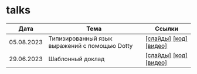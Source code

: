 # talks

| Дата       | Тема                                          | Ссылки                                                                                                                                                              |
|------------|-----------------------------------------------|---------------------------------------------------------------------------------------------------------------------------------------------------------------------|
| 05.08.2023 | Типизированный язык выражений с помощью Dotty | [[слайды]](https://github.com/road21/talks/blob/main/expr-dotty-05-08-2023/slides.pdf) [[код]](https://github.com/road21/talks/tree/main/expr-dotty-05-08-2023) [[видео]](https://youtu.be/mthky-gmSU0?si=KFn9M-QyliMbkkcF)    |
| 29.06.2023 | Шаблонный доклад                              | [[слайды]](https://github.com/road21/talks/blob/main/routine-talk-29-06-2023/slides.pdf) [[код]](https://github.com/road21/talks/tree/main/routine-talk-29-06-2023) [[видео]](https://youtu.be/iC4_U_vhUSU?si=anxrNwQ1jgRieoo0) |
